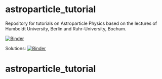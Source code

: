 # astroparticle_tutorial

Repository for tutorials on Astroparticle Physics based on the lectures of Humboldt University, Berlin and Ruhr-University, Bochum.

[![Binder](https://mybinder.org/badge_logo.svg)](https://mybinder.org/v2/gh/G-Sommani/astroparticle_tutorial/HEAD?labpath=notebooks/gamma_ray_astronomy.ipynb)

Solutions:
[![Binder](https://mybinder.org/badge_logo.svg)](https://mybinder.org/v2/gh/G-Sommani/astroparticle_tutorial.git/HEAD?labpath=notebooks%2Fcommented_solutions.ipynb)
# astroparticle_tutorial
